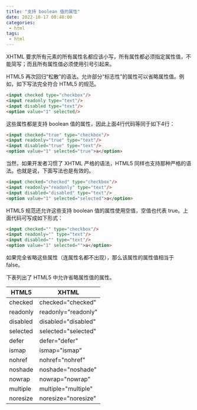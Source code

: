 ```yaml
---
title: "支持 boolean 值的属性"
date: 2022-10-17 00:48:00
categories:
 - html
tags:
 - html
---
```


XHTML 要求所有元素的所有属性名都应该小写，所有属性都必须指定属性值，不能简写；而且所有属性值必须使用引号引起来。

HTML5 再次回归“松散”的语法。允许部分“标志性”的属性可以省略属性值。例如，如下写法完全符合 HTML5 的规范。

```html
<input checked type="checkbox"/>
<input readonly type="text"/>
<input disabled type="text"/>
<option value="1" selected/>
```

这些属性都是支持 boolean 值的属性，因此上面4行代码等同于如下4行：

```html
<input checked="true" type="checkbox"/>
<input readonly="true" type="text"/>
<input disabled="true" type="text"/>
<option value="1" selected="true">a</option>
```

当然，如果开发者习惯了 XHTML 严格的语法，HTML5 同样也支持那种严格的语法。也就是说，下面写法也是有效的。

```html
<input checked="checked" type="checkbox"/>
<input readonly="readonly" type="text"/>
<input disabled="disabled" type="text"/>
<option value="1" selected="selected">a</option>
```

HTML5 规范还允许这些支持 boolean 值的属性使用空值，空值也代表 true。上面代码可写成如下形式：

```html
<input checked="" type="checkbox"/>
<input readonly="" type="text"/>
<input disabled="" type="text"/>
<option value="1" selected="">a</option>
```

如果完全省略这些属性（连属性名都不出现），那么该属性的属性值相当于 false。

下表列出了 HTML5 中允许省略属性值的属性。

| HTML5    | XHTML               |
| -------- | ------------------- |
| checked  | checked="checked"   |
| readonly | readonly="readonly" |
| disabled | disabled="disabled" |
| selected | selected="selected" |
| defer    | defer="defer"       |
| ismap    | ismap="ismap"       |
| nohref   | nohref="nohref"     |
| noshade  | noshade="noshade"   |
| nowrap   | nowrap="nowrap"     |
| multiple | multiple="multiple" |
| noresize | noresize="noresize" |